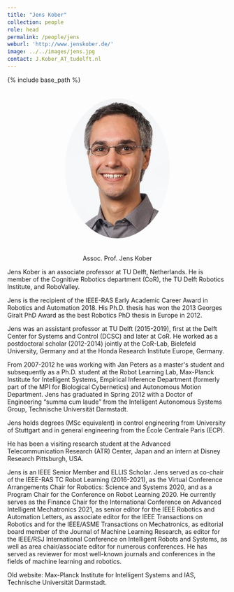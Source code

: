 ```yaml
---
title: "Jens Kober"
collection: people
role: head
permalink: /people/jens
weburl: 'http://www.jenskober.de/'
image: ../../images/jens.jpg
contact: J.Kober_AT_tudelft.nl
---
```

{% include base_path %}

<div>
<p align="center"> <img src="../images/jens.jpg" alt="Jens Kober" style="width:240px;border-radius:50%;margin:20px"/> </p>
<p align="center"> Assoc. Prof. Jens Kober </p>
</div>

<p> Jens Kober is an associate professor at TU Delft, Netherlands. He is member of the Cognitive Robotics department (CoR), the TU Delft Robotics Institute, and RoboValley. </p>

<p> Jens is the recipient of the IEEE-RAS Early Academic Career Award in Robotics and Automation 2018. His Ph.D. thesis has won the 2013 Georges Giralt PhD Award as the best Robotics PhD thesis in Europe in 2012. </p>

<p> Jens was an assistant professor at TU Delft (2015-2019), first at the Delft Center for Systems and Control (DCSC) and later at CoR. He worked as a postdoctoral scholar (2012-2014) jointly at the CoR-Lab, Bielefeld University, Germany and at the Honda Research Institute Europe, Germany. </p>

<p> From 2007-2012 he was working with Jan Peters as a master's student and subsequently as a Ph.D. student at the Robot Learning Lab, Max-Planck Institute for Intelligent Systems, Empirical Inference Department (formerly part of the MPI for Biological Cybernetics) and Autonomous Motion Department. Jens has graduated in Spring 2012 with a Doctor of Engineering “summa cum laude” from the Intelligent Autonomous Systems Group, Technische Universität Darmstadt. </p>

<p> Jens holds degrees (MSc equivalent) in control engineering from University of Stuttgart and in general engineering from the École Centrale Paris (ECP). </p>

<p> He has been a visiting research student at the Advanced Telecommunication Research (ATR) Center, Japan and an intern at Disney Research Pittsburgh, USA. </p>

<p> Jens is an IEEE Senior Member and ELLIS Scholar. Jens served as co-chair of the IEEE-RAS TC Robot Learning (2016-2021), as the Virtual Conference Arrangements Chair for Robotics: Science and Systems 2020, and as a Program Chair for the Conference on Robot Learning 2020. He currently serves as the Finance Chair for the International Conference on Advanced Intelligent Mechatronics 2021, as senior editor for the IEEE Robotics and Automation Letters, as associate editor for the IEEE Transactions on Robotics and for the IEEE/ASME Transactions on Mechatronics, as editorial board member of the Journal of Machine Learning Research, as editor for the IEEE/RSJ International Conference on Intelligent Robots and Systems, as well as area chair/associate editor for numerous conferences. He has served as reviewer for most well-known journals and conferences in the fields of machine learning and robotics. </p>

<p> Old website: Max-Planck Institute for Intelligent Systems and IAS, Technische Universität Darmstadt. </p>
